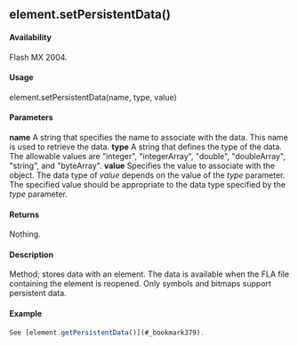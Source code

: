 ## element.setPersistentData()

#### Availability

Flash MX 2004.

#### Usage

element.setPersistentData(name, type, value)

#### Parameters

**name** A string that specifies the name to associate with the data. This name is used to retrieve the data.
**type** A string that defines the type of the data. The allowable values are "integer", "integerArray", "double", "doubleArray", "string", and "byteArray".
**value** Specifies the value to associate with the object. The data type of *value* depends on the value of the *type*
parameter. The specified value should be appropriate to the data type specified by the *type* parameter.

#### Returns

Nothing.

#### Description

Method; stores data with an element. The data is available when the FLA file containing the element is reopened. Only symbols and bitmaps support persistent data.

#### Example

```javascript
See [element.getPersistentData()](#_bookmark379).

```